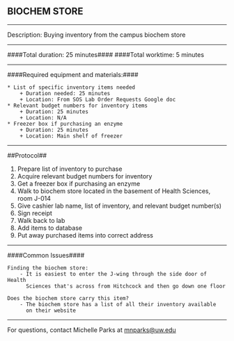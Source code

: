 BIOCHEM STORE
-------------
- - - - - - - - - - - - - - - - - - - - - - - - - - - - - - - - - - - - - - - -
Description: Buying inventory from the campus biochem store

- - - - - - - - - - - - - - - - - - - - - - - - - - - - - - - - - - - - - - - -
####Total duration: 25 minutes####
####Total worktime: 5 minutes

- - - - - - - - - - - - - - - - - - - - - - - - - - - - - - - - - - - - - - - -

####Required equipment and materials:####  

    * List of specific inventory items needed  
        + Duration needed: 25 minutes
        + Location: From SOS Lab Order Requests Google doc  
    * Relevant budget numbers for inventory items  
        + Duration: 25 minutes  
        + Location: N/A
    * Freezer box if purchasing an enzyme
        + Duration: 25 minutes
        + Location: Main shelf of freezer
- - - - - - - - - - - - - - - - - - - - - - - - - - - - - - - - - - - - - - - -

##Protocol##

1. Prepare list of inventory to purchase
2. Acquire relevant budget numbers for inventory
3. Get a freezer box if purchasing an enzyme
4. Walk to biochem store located in the basement of Health Sciences, room J-014 
5. Give cashier lab name, list of inventory, and relevant budget number(s)
6. Sign receipt
7. Walk back to lab
8. Add items to database
9. Put away purchased items into correct address

- - - - - - - - - - - - - - - - - - - - - - - - - - - - - - - - - - - - - - - - 

####Common Issues####

    Finding the biochem store:
        - It is easiest to enter the J-wing through the side door of Health 
          Sciences that's across from Hitchcock and then go down one floor
          
    Does the biochem store carry this item?
        - The biochem store has a list of all their inventory available
          on their website
- - - - - - - - - - - - - - - - - - - - - - - - - - - - - - - - - - - - - - - -

For questions, contact Michelle Parks at mnparks@uw.edu

